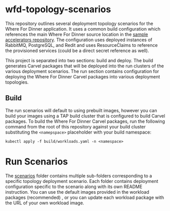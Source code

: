# wfd-topology-scenarios

This repository outlines several deployment topology scenarios for the Where For Dinner application.  It uses a common build configuration which references the 
main Where For Dinner source  location in the [sample accelerators repository](https://github.com/vmware-tanzu/application-accelerator-samples/tree/main/where-for-dinner).
The configuration uses deployed instances of RabbitMQ, PostgreSQL, and Redit and uses ResourceClaims to reference the provisioned services (could be a direct
secret reference as well).

This project is separated into two sections: build and deploy.  The build generates Carvel packages that will be deployed into the run clusters of the various
deployment scenarios.  The run section contains configuration for deploying the Where For Dinner Carvel packages into various deployment topologies.

## Build

The run scenarios will default to using prebuilt images, however you can build your images using a TAP build cluster that is configured to build Carvel packages.
To build the Where For Dinner Carvel packages, run the following command from the root of this repository against your build cluster substituting the 
`<namepspace>` placeholder with your build namespace:

```
kubectl apply -f build/workloads.yaml -n <namespace>
```

# Run Scenarios

The [scenarios](scenarios/README.md) folder contains multiple sub-folders corresponding to a specific topology deployment scenario.  Each folder contains deployment
configuration specific to the scenario along with its own README instruction.  You can use the default images provided in the workload packages (recommended)
, or you can update each
workload package with the URL of your own workload image.